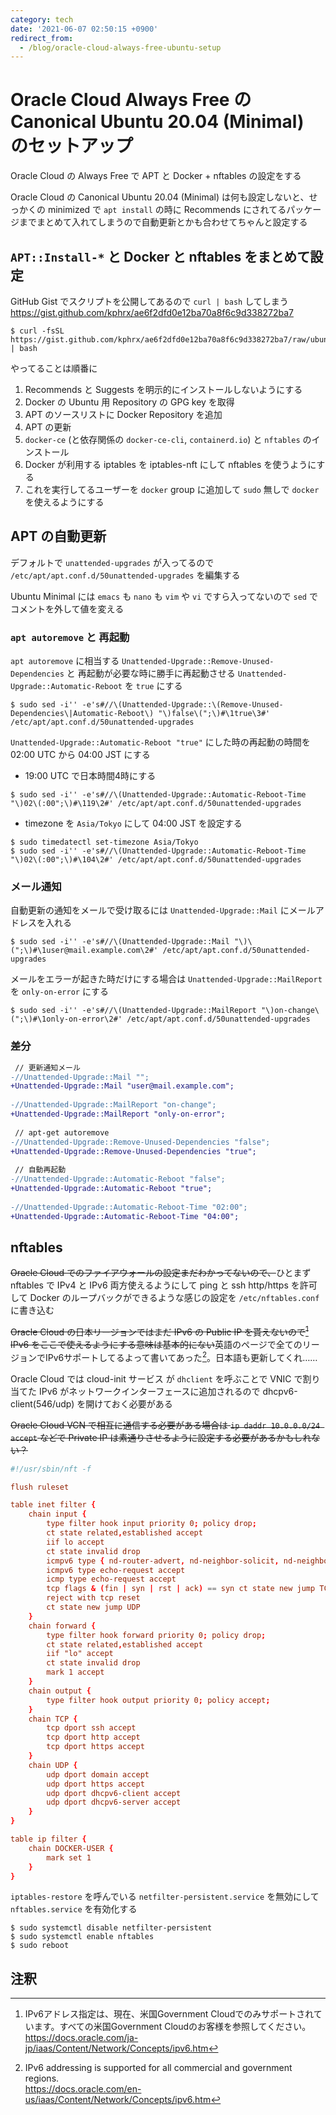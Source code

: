 ```yaml
---
category: tech
date: '2021-06-07 02:50:15 +0900'
redirect_from:
  - /blog/oracle-cloud-always-free-ubuntu-setup
---
```


# Oracle Cloud Always Free の Canonical Ubuntu 20.04 (Minimal) のセットアップ

Oracle Cloud の Always Free で APT と Docker + nftables の設定をする

<!--more-->

Oracle Cloud の Canonical Ubuntu 20.04 (Minimal) は何も設定しないと、せっかくの minimized で `apt install` の時に Recommends にされてるパッケージまでまとめて入れてしまうので自動更新とかも合わせてちゃんと設定する


## `APT::Install-*` と Docker と nftables をまとめて設定
GitHub Gist でスクリプトを公開してあるので `curl | bash` してしまう  
<https://gist.github.com/kphrx/ae6f2dfd0e12ba70a8f6c9d338272ba7>
```terminal
$ curl -fsSL https://gist.github.com/kphrx/ae6f2dfd0e12ba70a8f6c9d338272ba7/raw/ubuntu_minimal_docker_nftables_install.bash | bash
```

やってることは順番に
1. Recommends と Suggests を明示的にインストールしないようにする
2. Docker の Ubuntu 用 Repository の GPG key を取得
3. APT のソースリストに Docker Repository を追加
4. APT の更新
5. `docker-ce` (と依存関係の `docker-ce-cli`, `containerd.io`) と `nftables` のインストール
6. Docker が利用する iptables を iptables-nft にして nftables を使うようにする
7. これを実行してるユーザーを `docker` group に追加して `sudo` 無しで `docker` を使えるようにする

## APT の自動更新
デフォルトで `unattended-upgrades` が入ってるので `/etc/apt/apt.conf.d/50unattended-upgrades` を編集する

Ubuntu Minimal には `emacs` も `nano` も `vim` や `vi` ですら入ってないので `sed` でコメントを外して値を変える

### `apt autoremove` と 再起動
`apt autoremove` に相当する `Unattended-Upgrade::Remove-Unused-Dependencies` と 再起動が必要な時に勝手に再起動させる `Unattended-Upgrade::Automatic-Reboot` を `true` にする
```terminal
$ sudo sed -i'' -e's#//\(Unattended-Upgrade::\(Remove-Unused-Dependencies\|Automatic-Reboot\) "\)false\(";\)#\1true\3#' /etc/apt/apt.conf.d/50unattended-upgrades
```

`Unattended-Upgrade::Automatic-Reboot "true"` にした時の再起動の時間を 02:00 UTC から 04:00 JST にする
- 19:00 UTC で日本時間4時にする
```terminal
$ sudo sed -i'' -e's#//\(Unattended-Upgrade::Automatic-Reboot-Time "\)02\(:00";\)#\119\2#' /etc/apt/apt.conf.d/50unattended-upgrades
```
- timezone を `Asia/Tokyo` にして 04:00 JST を設定する
```terminal
$ sudo timedatectl set-timezone Asia/Tokyo
$ sudo sed -i'' -e's#//\(Unattended-Upgrade::Automatic-Reboot-Time "\)02\(:00";\)#\104\2#' /etc/apt/apt.conf.d/50unattended-upgrades
```

### メール通知
自動更新の通知をメールで受け取るには `Unattended-Upgrade::Mail` にメールアドレスを入れる
```terminal
$ sudo sed -i'' -e's#//\(Unattended-Upgrade::Mail "\)\(";\)#\1user@mail.example.com\2#' /etc/apt/apt.conf.d/50unattended-upgrades
```

メールをエラーが起きた時だけにする場合は `Unattended-Upgrade::MailReport` を `only-on-error` にする
```terminal
$ sudo sed -i'' -e's#//\(Unattended-Upgrade::MailReport "\)on-change\(";\)#\1only-on-error\2#' /etc/apt/apt.conf.d/50unattended-upgrades
```

### 差分
```diff
 // 更新通知メール
-//Unattended-Upgrade::Mail "";
+Unattended-Upgrade::Mail "user@mail.example.com";
 
-//Unattended-Upgrade::MailReport "on-change";
+Unattended-Upgrade::MailReport "only-on-error";
 
 // apt-get autoremove
-//Unattended-Upgrade::Remove-Unused-Dependencies "false";
+Unattended-Upgrade::Remove-Unused-Dependencies "true";
 
 // 自動再起動
-//Unattended-Upgrade::Automatic-Reboot "false";
+Unattended-Upgrade::Automatic-Reboot "true";
 
-//Unattended-Upgrade::Automatic-Reboot-Time "02:00";
+Unattended-Upgrade::Automatic-Reboot-Time "04:00";
```

## nftables
~~Oracle Cloud でのファイアウォールの設定まだわかってないので、~~ひとまず nftables で IPv4 と IPv6 両方使えるようにして ping と ssh http/https を許可して Docker のループバックができるような感じの設定を `/etc/nftables.conf` に書き込む

~~Oracle Cloud の日本リージョンではまだ IPv6 の Public IP を貰えないので[^1] IPv6 をここで使えるようにする意味は基本的にない~~英語のページで全てのリージョンでIPv6サポートしてるよって書いてあった[^2]。日本語も更新してくれ……

Oracle Cloud では cloud-init サービス が `dhclient` を呼ぶことで VNIC で割り当てた IPv6 がネットワークインターフェースに追加されるので dhcpv6-client(546/udp) を開けておく必要がある

~~Oracle Cloud VCN で相互に通信する必要がある場合は `ip daddr 10.0.0.0/24 accept` などで Private IP は素通りさせるように設定する必要があるかもしれない？~~

```nft?filename=/etc/nftables.conf
#!/usr/sbin/nft -f

flush ruleset

table inet filter {
	chain input {
		type filter hook input priority 0; policy drop;
		ct state related,established accept
		iif lo accept
		ct state invalid drop
		icmpv6 type { nd-router-advert, nd-neighbor-solicit, nd-neighbor-advert } accept
		icmpv6 type echo-request accept
		icmp type echo-request accept
		tcp flags & (fin | syn | rst | ack) == syn ct state new jump TCP
		reject with tcp reset
		ct state new jump UDP
	}
	chain forward {
		type filter hook forward priority 0; policy drop;
		ct state related,established accept
		iif "lo" accept
		ct state invalid drop
		mark 1 accept
	}
	chain output {
		type filter hook output priority 0; policy accept;
	}
	chain TCP {
		tcp dport ssh accept
		tcp dport http accept
		tcp dport https accept
	}
	chain UDP {
		udp dport domain accept
		udp dport https accept
		udp dport dhcpv6-client accept
		udp dport dhcpv6-server accept
	}
}

table ip filter {
	chain DOCKER-USER {
		mark set 1
	}
}
```

`iptables-restore` を呼んでいる `netfilter-persistent.service` を無効にして `nftables.service` を有効化する

```terminal
$ sudo systemctl disable netfilter-persistent
$ sudo systemctl enable nftables
$ sudo reboot
```

## 注釈
[^1]:
    IPv6アドレス指定は、現在、米国Government Cloudでのみサポートされています。すべての米国Government Cloudのお客様を参照してください。  
    <https://docs.oracle.com/ja-jp/iaas/Content/Network/Concepts/ipv6.htm>

[^2]:
    IPv6 addressing is supported for all commercial and government regions.  
    <https://docs.oracle.com/en-us/iaas/Content/Network/Concepts/ipv6.htm>
